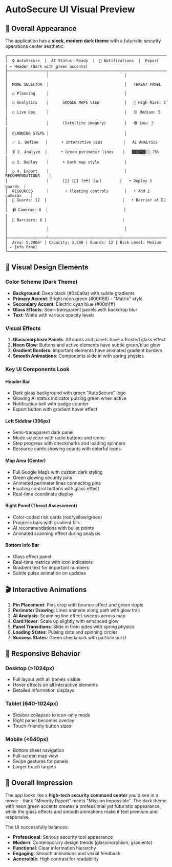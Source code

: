 # AutoSecure UI Visual Preview

## 🎨 Overall Appearance

The application has a **sleek, modern dark theme** with a futuristic security operations center aesthetic:

```
┌─────────────────────────────────────────────────────────────────────────┐
│  🔒 AutoSecure  |  AI Status: Ready  |  🔔 Notifications  |  Export     │ ← Header (Dark with green accents)
├─────────────────┬───────────────────────────────┬──────────────────────┤
│                 │                                 │                      │
│  MODE SELECTOR  │                                 │   THREAT PANEL       │
│  ○ Planning     │                                 │                      │
│  ○ Analytics    │      GOOGLE MAPS VIEW           │   🔴 High Risk: 3    │
│  ○ Live Ops     │                                 │   🟡 Medium: 5       │
│                 │      (Satellite imagery)        │   🟢 Low: 2          │
│  PLANNING STEPS │                                 │                      │
│  ✅ 1. Define   │      • Interactive pins         │   AI ANALYSIS        │
│  ⏳ 2. Analyze  │      • Green perimeter lines    │   ▓▓▓▓▓▓░░ 75%      │
│  ○ 3. Deploy    │      • Dark map style           │                      │
│  ○ 4. Export    │                                 │   RECOMMENDATIONS    │
│                 │      [🎯] [📍] [🗺️] [📊]        │   • Deploy 3 guards  │
│  RESOURCES      │       ↑ Floating controls       │   • Add 2 cameras    │
│  👮 Guards: 12  │                                 │   • Barrier at E2    │
│  📹 Cameras: 8  │                                 │                      │
│  🚧 Barriers: 6 │                                 │                      │
│                 │                                 │                      │
├─────────────────┴───────────────────────────────┴──────────────────────┤
│  Area: 5,200m² | Capacity: 2,500 | Guards: 12 | Risk Level: Medium     │ ← Info Panel
└─────────────────────────────────────────────────────────────────────────┘
```

## 🎨 Visual Design Elements

### **Color Scheme (Dark Theme)**
- **Background**: Deep black (#0a0a0a) with subtle gradients
- **Primary Accent**: Bright neon green (#00ff88) - "Matrix" style
- **Secondary Accent**: Electric cyan blue (#00d4ff)
- **Glass Effects**: Semi-transparent panels with backdrop blur
- **Text**: White with various opacity levels

### **Visual Effects**
1. **Glassmorphism Panels**: All cards and panels have a frosted glass effect
2. **Neon Glow**: Buttons and active elements have subtle green/blue glow
3. **Gradient Borders**: Important elements have animated gradient borders
4. **Smooth Animations**: Components slide in with spring physics

### **Key UI Components Look**

#### Header Bar
- Dark glass background with green "AutoSecure" logo
- Glowing AI status indicator pulsing green when active
- Notification bell with badge counter
- Export button with gradient hover effect

#### Left Sidebar (396px)
- Semi-transparent dark panel
- Mode selector with radio buttons and icons
- Step progress with checkmarks and loading spinners
- Resource cards showing counts with colorful icons

#### Map Area (Center)
- Full Google Maps with custom dark styling
- Green glowing security pins
- Animated perimeter lines connecting pins
- Floating control buttons with glass effect
- Real-time coordinate display

#### Right Panel (Threat Assessment)
- Color-coded risk cards (red/yellow/green)
- Progress bars with gradient fills
- AI recommendations with bullet points
- Animated scanning effect during analysis

#### Bottom Info Bar
- Glass effect panel
- Real-time metrics with icon indicators
- Gradient text for important numbers
- Subtle pulse animation on updates

## 🎬 Interactive Animations

1. **Pin Placement**: Pins drop with bounce effect and green ripple
2. **Perimeter Drawing**: Lines animate along path with glow trail
3. **AI Analysis**: Scanning line effect sweeps across map
4. **Card Hover**: Scale up slightly with enhanced glow
5. **Panel Transitions**: Slide in from sides with spring physics
6. **Loading States**: Pulsing dots and spinning circles
7. **Success States**: Green checkmark with particle burst

## 📱 Responsive Behavior

### Desktop (>1024px)
- Full layout with all panels visible
- Hover effects on all interactive elements
- Detailed information displays

### Tablet (640-1024px)
- Sidebar collapses to icon-only mode
- Right panel becomes overlay
- Touch-friendly button sizes

### Mobile (<640px)
- Bottom sheet navigation
- Full-screen map view
- Swipe gestures for panels
- Larger touch targets

## 🌟 Overall Impression

The app looks like a **high-tech security command center** you'd see in a movie - think "Minority Report" meets "Mission Impossible". The dark theme with neon green accents creates a professional yet futuristic appearance, while the glass effects and smooth animations make it feel premium and responsive.

The UI successfully balances:
- **Professional**: Serious security tool appearance
- **Modern**: Contemporary design trends (glassmorphism, gradients)
- **Functional**: Clear information hierarchy
- **Engaging**: Smooth animations and visual feedback
- **Accessible**: High contrast for readability